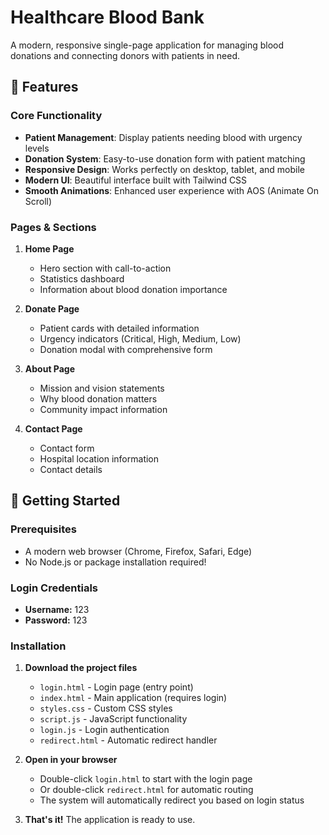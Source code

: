 # Healthcare Blood Bank

A modern, responsive single-page application for managing blood donations and connecting donors with patients in need.

## 🌟 Features

### Core Functionality
- **Patient Management**: Display patients needing blood with urgency levels
- **Donation System**: Easy-to-use donation form with patient matching
- **Responsive Design**: Works perfectly on desktop, tablet, and mobile
- **Modern UI**: Beautiful interface built with Tailwind CSS
- **Smooth Animations**: Enhanced user experience with AOS (Animate On Scroll)

### Pages & Sections
1. **Home Page**
   - Hero section with call-to-action
   - Statistics dashboard
   - Information about blood donation importance

2. **Donate Page**
   - Patient cards with detailed information
   - Urgency indicators (Critical, High, Medium, Low)
   - Donation modal with comprehensive form

3. **About Page**
   - Mission and vision statements
   - Why blood donation matters
   - Community impact information

4. **Contact Page**
   - Contact form
   - Hospital location information
   - Contact details

## 🚀 Getting Started

### Prerequisites
- A modern web browser (Chrome, Firefox, Safari, Edge)
- No Node.js or package installation required!

### Login Credentials
- **Username:** 123
- **Password:** 123

### Installation
1. **Download the project files**
   - `login.html` - Login page (entry point)
   - `index.html` - Main application (requires login)
   - `styles.css` - Custom CSS styles
   - `script.js` - JavaScript functionality
   - `login.js` - Login authentication
   - `redirect.html` - Automatic redirect handler

2. **Open in your browser**
   - Double-click `login.html` to start with the login page
   - Or double-click `redirect.html` for automatic routing
   - The system will automatically redirect you based on login status

3. **That's it!** The application is ready to use.

